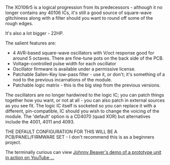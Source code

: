 The XO106r5 is a logical progression from its predecessors - although it no longer contains any 40106 ICs, it's still a good source of square-wave glitchiness along with a filter should you want to round off some of the rough edges.

It's also a lot bigger - 22HP.

The salient features are:

*    4 AVR-based square-wave oscillators with V/oct response good for around 5 octaves. There are fine-tune pots on the back side of the PCB.
*    Voltage-controlled pulse width for each oscillator
*    Oscillator firmware is available under a permissive license.
*    Patchable Sallen-Key low-pass filter - use it, or don't; it's something of a nod to the previous incarnations of the module.
*   Patchable logic matrix - this is the big step from the previous versions. 

The oscillators are no longer hardwired to the logic IC; you can patch things together how you want, or not at all - you can also patch in external sources as you see fit. The logic IC itself is socketed so you can replace it with a different, pin-compatible, IC should you wish to change the voicing of the module. The 'default' option is a CD4070 (quad XOR) but alternatives include the 4001, 4011 and 4093.

THE DEFAULT CONFIGURATION FOR THIS WILL BE A PCB/PANEL/FIRMWARE SET - I don't recommend this is as a beginners project.

The terminally curious can view [Johnny Beaver's demo of a prototype unit in action on YouTube ...](https://youtu.be/iXnucviOB_w)

